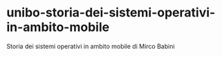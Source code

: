 unibo-storia-dei-sistemi-operativi-in-ambito-mobile
===================================================

Storia dei sistemi operativi in ambito mobile di Mirco Babini
